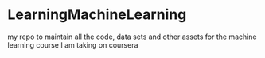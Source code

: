 # LearningMachineLearning
my repo to maintain all the code, data sets and other assets for the machine learning course I am taking on coursera
